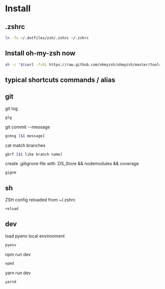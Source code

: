 # Install

## .zshrc
```bash
ln -fs ~/.dotfiles/zsh/.zshrc ~/.zshrc
```

## Install oh-my-zsh now
```bash
sh -c "$(curl -fsSL https://raw.github.com/ohmyzsh/ohmyzsh/master/tools/install.sh)"
```

## typical shortcuts commands / alias
## git

git log
```bash
glg
  ```

git commit --message

``` bash
gcmsg [$1 message]
```

cat match branches
``` bash
gbrf [$1 like branch name]
```

create .gitignore file with .DS_Store && nodemodules && coverage
``` bash
gignm
```

## sh
ZSH config reloaded from ~/.zshrc
``` bash
reload
```


## dev
load pyenv local environment
``` bash
pyenv
```

npm run dev
``` bash
npmd
```

yarn run dev
``` bash
yarnd
```
